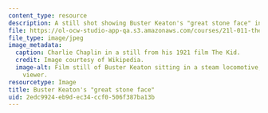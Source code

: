 ```yaml
---
content_type: resource
description: A still shot showing Buster Keaton's "great stone face" in The General.
file: https://ol-ocw-studio-app-qa.s3.amazonaws.com/courses/21l-011-the-film-experience-fall-2013/2edc9924eb9dec34ccf0506f387ba13b_buster1.jpg
file_type: image/jpeg
image_metadata:
  caption: Charlie Chaplin in a still from his 1921 film The Kid.
  credit: Image courtesy of Wikipedia.
  image-alt: Film still of Buster Keaton sitting in a steam locomotive, facing the
    viewer.
resourcetype: Image
title: Buster Keaton's "great stone face"
uid: 2edc9924-eb9d-ec34-ccf0-506f387ba13b
---
```

